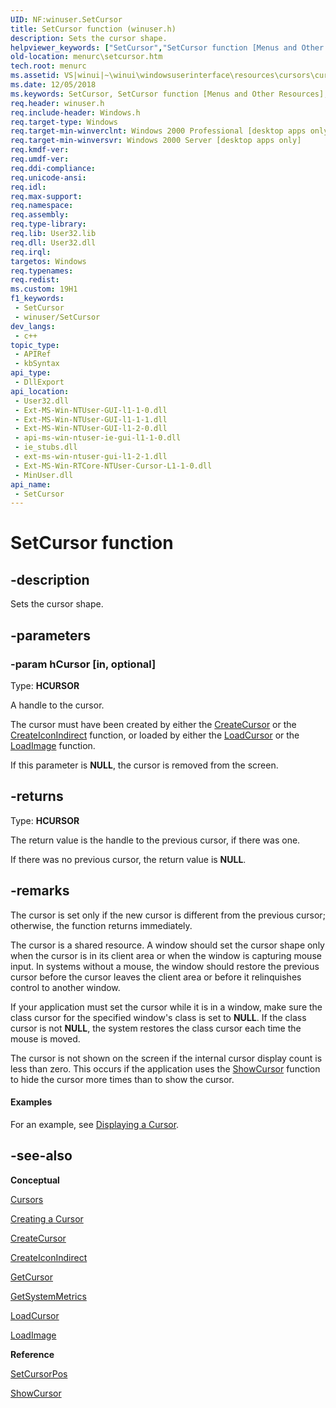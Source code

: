 ```yaml
---
UID: NF:winuser.SetCursor
title: SetCursor function (winuser.h)
description: Sets the cursor shape.
helpviewer_keywords: ["SetCursor","SetCursor function [Menus and Other Resources]","_win32_SetCursor","_win32_setcursor_cpp","menurc.setcursor","winui._win32_setcursor","winuser/SetCursor"]
old-location: menurc\setcursor.htm
tech.root: menurc
ms.assetid: VS|winui|~\winui\windowsuserinterface\resources\cursors\cursorreference\cursorfunctions\setcursor.htm
ms.date: 12/05/2018
ms.keywords: SetCursor, SetCursor function [Menus and Other Resources], _win32_SetCursor, _win32_setcursor_cpp, menurc.setcursor, winui._win32_setcursor, winuser/SetCursor
req.header: winuser.h
req.include-header: Windows.h
req.target-type: Windows
req.target-min-winverclnt: Windows 2000 Professional [desktop apps only]
req.target-min-winversvr: Windows 2000 Server [desktop apps only]
req.kmdf-ver: 
req.umdf-ver: 
req.ddi-compliance: 
req.unicode-ansi: 
req.idl: 
req.max-support: 
req.namespace: 
req.assembly: 
req.type-library: 
req.lib: User32.lib
req.dll: User32.dll
req.irql: 
targetos: Windows
req.typenames: 
req.redist: 
ms.custom: 19H1
f1_keywords:
 - SetCursor
 - winuser/SetCursor
dev_langs:
 - c++
topic_type:
 - APIRef
 - kbSyntax
api_type:
 - DllExport
api_location:
 - User32.dll
 - Ext-MS-Win-NTUser-GUI-l1-1-0.dll
 - Ext-MS-Win-NTUser-GUI-l1-1-1.dll
 - Ext-MS-Win-NTUser-GUI-l1-2-0.dll
 - api-ms-win-ntuser-ie-gui-l1-1-0.dll
 - ie_stubs.dll
 - ext-ms-win-ntuser-gui-l1-2-1.dll
 - Ext-MS-Win-RTCore-NTUser-Cursor-L1-1-0.dll
 - MinUser.dll
api_name:
 - SetCursor
---
```


# SetCursor function


## -description

Sets the cursor shape.

## -parameters

### -param hCursor [in, optional]

Type: <b>HCURSOR</b>

A handle to the cursor.

The cursor must have been created by either the <a href="/windows/desktop/api/winuser/nf-winuser-createcursor">CreateCursor</a> or the <a href="/windows/win32/api/winuser/nf-winuser-createiconindirect">CreateIconIndirect</a> function, or loaded by either the <a href="/windows/desktop/api/winuser/nf-winuser-loadcursora">LoadCursor</a> or the <a href="/windows/desktop/api/winuser/nf-winuser-loadimagea">LoadImage</a> function.

If this parameter is <b>NULL</b>, the cursor is removed from the screen.

## -returns

Type: <b>HCURSOR</b>

The return value is the handle to the previous cursor, if there was one. 

If there was no previous cursor, the return value is <b>NULL</b>.

## -remarks

The cursor is set only if the new cursor is different from the previous cursor; otherwise, the function returns immediately. 

The cursor is a shared resource. A window should set the cursor shape only when the cursor is in its client area or when the window is capturing mouse input. In systems without a mouse, the window should restore the previous cursor before the cursor leaves the client area or before it relinquishes control to another window. 

If your application must set the cursor while it is in a window, make sure the class cursor for the specified window's class is set to <b>NULL</b>. If the class cursor is not <b>NULL</b>, the system restores the class cursor each time the mouse is moved. 

The cursor is not shown on the screen if the internal cursor display count is less than zero. This occurs if the application uses the <a href="/windows/desktop/api/winuser/nf-winuser-showcursor">ShowCursor</a> function to hide the cursor more times than to show the cursor. 

#### Examples

For an example, see <a href="/windows/desktop/menurc/using-cursors">Displaying a Cursor</a>.

## -see-also

<b>Conceptual</b>

<a href="/windows/desktop/menurc/cursors">Cursors</a>

<a href="/windows/desktop/menurc/using-cursors#creating-a-cursor">Creating a Cursor</a>

<a href="/windows/desktop/api/winuser/nf-winuser-createcursor">CreateCursor</a>

<a href="/windows/win32/api/winuser/nf-winuser-createiconindirect">CreateIconIndirect</a>

<a href="/windows/desktop/api/winuser/nf-winuser-getcursor">GetCursor</a>

<a href="/windows/desktop/api/winuser/nf-winuser-getsystemmetrics">GetSystemMetrics</a>

<a href="/windows/desktop/api/winuser/nf-winuser-loadcursora">LoadCursor</a>

<a href="/windows/desktop/api/winuser/nf-winuser-loadimagea">LoadImage</a>

<b>Reference</b>

<a href="/windows/desktop/api/winuser/nf-winuser-setcursorpos">SetCursorPos</a>

<a href="/windows/desktop/api/winuser/nf-winuser-showcursor">ShowCursor</a>

